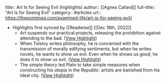 title:: Art Is for Seeing Evil (highlights)
author:: [[Agnes Callard]]
full-title:: "Art Is for Seeing Evil"
category:: #articles
url:: https://thepointmag.com/examined-life/art-is-for-seeing-evil/

- Highlights first synced by [[Readwise]] [[Dec 18th, 2022]]
	- Art suspends our practical projects, releasing the prohibition against attending to the bad. ([View Highlight](https://read.readwise.io/read/01gmhr06rm1xbxgmw2hyjbsg4j))
	- When Tolstoy writes philosophy, he is concerned with the transmission of morally edifying sentiments, but when he writes novels, he wants to show us evil. Even when he shows us good, he does it to show us evil. ([View Highlight](https://read.readwise.io/read/01gmhr10q16w4av9vzqf63jvx1))
	- The simple theory led Plato to take simple measures when constructing his utopia in the *Republic*: artists are banished from his ideal city. ([View Highlight](https://read.readwise.io/read/01gmhr1h1vyp89xfxj4gvj4wqm))